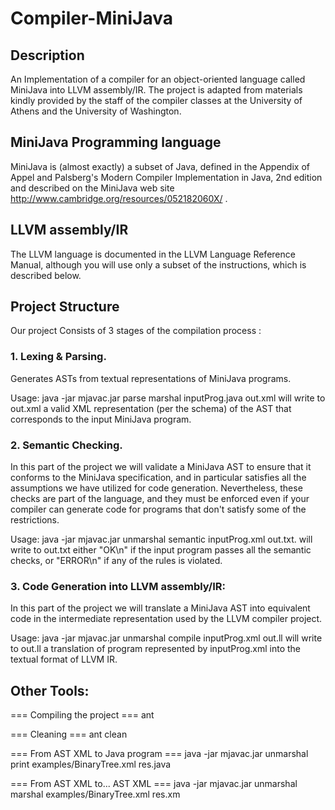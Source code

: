 # Compiler-MiniJava

## Description
An Implementation of a compiler for an object-oriented language called MiniJava into LLVM assembly/IR.
The project is adapted from materials kindly provided by the staff of the compiler classes at the University of Athens and the University of Washington.

## MiniJava Programming language
MiniJava is (almost exactly) a subset of Java, defined in the Appendix of Appel and Palsberg's Modern Compiler Implementation in Java, 2nd edition and described on the MiniJava web site http://www.cambridge.org/resources/052182060X/ .

## LLVM assembly/IR

The LLVM language is documented in the LLVM Language Reference Manual, although you will use only a subset of the instructions, which is described below.


## Project Structure
Our project Consists of 3 stages of the compilation process :

### 1. Lexing & Parsing.
Generates ASTs from textual representations of MiniJava programs.

Usage: java -jar mjavac.jar parse marshal inputProg.java out.xml
will write to out.xml a valid XML representation (per the schema) of the AST that corresponds to the input MiniJava program.

### 2. Semantic Checking.
In this part of the project we will validate a MiniJava AST to ensure that it conforms to the MiniJava specification, and in particular satisfies all the assumptions we have utilized for code generation. Nevertheless, these checks are part of the language, and they must be enforced even if your compiler can generate code for programs that don't satisfy some of the restrictions.

Usage: java -jar mjavac.jar unmarshal semantic inputProg.xml out.txt.
will write to out.txt either "OK\n" if the input program passes all the semantic checks, or "ERROR\n" if any of the rules is violated.

### 3. Code Generation into LLVM assembly/IR:
In this part of the project we will translate a MiniJava AST into equivalent code in the intermediate representation used by the LLVM compiler project.

Usage: java -jar mjavac.jar unmarshal compile inputProg.xml out.ll
will write to out.ll a translation of program represented by inputProg.xml into the textual format of LLVM IR.

## Other Tools:
=== Compiling the project === ant

=== Cleaning === ant clean

=== From AST XML to Java program === java -jar mjavac.jar unmarshal print examples/BinaryTree.xml res.java

=== From AST XML to... AST XML === java -jar mjavac.jar unmarshal marshal examples/BinaryTree.xml res.xm
